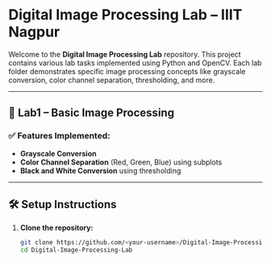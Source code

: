 # Digital Image Processing Lab – IIIT Nagpur

Welcome to the **Digital Image Processing Lab** repository. This project contains various lab tasks implemented using Python and OpenCV. Each lab folder demonstrates specific image processing concepts like grayscale conversion, color channel separation, thresholding, and more.

---

## 📂 Lab1 – Basic Image Processing

### ✅ Features Implemented:
- **Grayscale Conversion**  
- **Color Channel Separation** (Red, Green, Blue) using subplots  
- **Black and White Conversion** using thresholding


---

## 🛠️ Setup Instructions

1. **Clone the repository:**

   ```bash
   git clone https://github.com/<your-username>/Digital-Image-Processing-Lab.git
   cd Digital-Image-Processing-Lab
